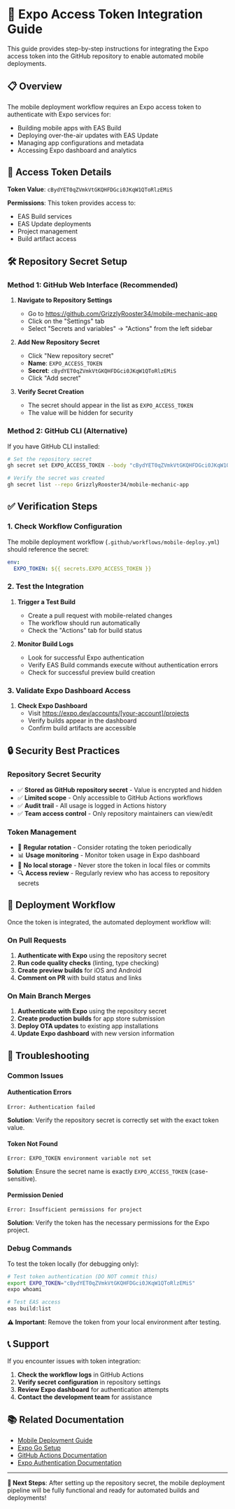 # 🔐 Expo Access Token Integration Guide

This guide provides step-by-step instructions for integrating the Expo access token into the GitHub repository to enable automated mobile deployments.

## 📋 Overview

The mobile deployment workflow requires an Expo access token to authenticate with Expo services for:
- Building mobile apps with EAS Build
- Deploying over-the-air updates with EAS Update
- Managing app configurations and metadata
- Accessing Expo dashboard and analytics

## 🔑 Access Token Details

**Token Value**: `cBydYET0qZVmkVtGKQHFDGci0JKqW1QToRlzEMiS`

**Permissions**: This token provides access to:
- EAS Build services
- EAS Update deployments
- Project management
- Build artifact access

## 🛠 Repository Secret Setup

### Method 1: GitHub Web Interface (Recommended)

1. **Navigate to Repository Settings**
   - Go to https://github.com/GrizzlyRooster34/mobile-mechanic-app
   - Click on the "Settings" tab
   - Select "Secrets and variables" → "Actions" from the left sidebar

2. **Add New Repository Secret**
   - Click "New repository secret"
   - **Name**: `EXPO_ACCESS_TOKEN`
   - **Secret**: `cBydYET0qZVmkVtGKQHFDGci0JKqW1QToRlzEMiS`
   - Click "Add secret"

3. **Verify Secret Creation**
   - The secret should appear in the list as `EXPO_ACCESS_TOKEN`
   - The value will be hidden for security

### Method 2: GitHub CLI (Alternative)

If you have GitHub CLI installed:

```bash
# Set the repository secret
gh secret set EXPO_ACCESS_TOKEN --body "cBydYET0qZVmkVtGKQHFDGci0JKqW1QToRlzEMiS" --repo GrizzlyRooster34/mobile-mechanic-app

# Verify the secret was created
gh secret list --repo GrizzlyRooster34/mobile-mechanic-app
```

## ✅ Verification Steps

### 1. Check Workflow Configuration

The mobile deployment workflow (`.github/workflows/mobile-deploy.yml`) should reference the secret:

```yaml
env:
  EXPO_TOKEN: ${{ secrets.EXPO_ACCESS_TOKEN }}
```

### 2. Test the Integration

1. **Trigger a Test Build**
   - Create a pull request with mobile-related changes
   - The workflow should run automatically
   - Check the "Actions" tab for build status

2. **Monitor Build Logs**
   - Look for successful Expo authentication
   - Verify EAS Build commands execute without authentication errors
   - Check for successful preview build creation

### 3. Validate Expo Dashboard Access

1. **Check Expo Dashboard**
   - Visit https://expo.dev/accounts/[your-account]/projects
   - Verify builds appear in the dashboard
   - Confirm build artifacts are accessible

## 🔒 Security Best Practices

### Repository Secret Security

- ✅ **Stored as GitHub repository secret** - Value is encrypted and hidden
- ✅ **Limited scope** - Only accessible to GitHub Actions workflows
- ✅ **Audit trail** - All usage is logged in Actions history
- ✅ **Team access control** - Only repository maintainers can view/edit

### Token Management

- 🔄 **Regular rotation** - Consider rotating the token periodically
- 📊 **Usage monitoring** - Monitor token usage in Expo dashboard
- 🚫 **No local storage** - Never store the token in local files or commits
- 🔍 **Access review** - Regularly review who has access to repository secrets

## 🚀 Deployment Workflow

Once the token is integrated, the automated deployment workflow will:

### On Pull Requests
1. **Authenticate with Expo** using the repository secret
2. **Run code quality checks** (linting, type checking)
3. **Create preview builds** for iOS and Android
4. **Comment on PR** with build status and links

### On Main Branch Merges
1. **Authenticate with Expo** using the repository secret
2. **Create production builds** for app store submission
3. **Deploy OTA updates** to existing app installations
4. **Update Expo dashboard** with new version information

## 🐛 Troubleshooting

### Common Issues

#### Authentication Errors
```
Error: Authentication failed
```
**Solution**: Verify the repository secret is correctly set with the exact token value.

#### Token Not Found
```
Error: EXPO_TOKEN environment variable not set
```
**Solution**: Ensure the secret name is exactly `EXPO_ACCESS_TOKEN` (case-sensitive).

#### Permission Denied
```
Error: Insufficient permissions for project
```
**Solution**: Verify the token has the necessary permissions for the Expo project.

### Debug Commands

To test the token locally (for debugging only):

```bash
# Test token authentication (DO NOT commit this)
export EXPO_TOKEN="cBydYET0qZVmkVtGKQHFDGci0JKqW1QToRlzEMiS"
expo whoami

# Test EAS access
eas build:list
```

**⚠️ Important**: Remove the token from your local environment after testing.

## 📞 Support

If you encounter issues with token integration:

1. **Check the workflow logs** in GitHub Actions
2. **Verify secret configuration** in repository settings
3. **Review Expo dashboard** for authentication attempts
4. **Contact the development team** for assistance

## 📚 Related Documentation

- [Mobile Deployment Guide](./MOBILE_DEPLOYMENT.md)
- [Expo Go Setup](./EXPO_GO_SETUP.md)
- [GitHub Actions Documentation](https://docs.github.com/en/actions/security-guides/encrypted-secrets)
- [Expo Authentication Documentation](https://docs.expo.dev/accounts/programmatic-access/)

---

**🎯 Next Steps**: After setting up the repository secret, the mobile deployment pipeline will be fully functional and ready for automated builds and deployments!
